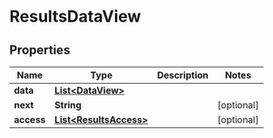 

# ResultsDataView


## Properties

| Name | Type | Description | Notes |
|------------ | ------------- | ------------- | -------------|
|**data** | [**List&lt;DataView&gt;**](DataView.md) |  |  |
|**next** | **String** |  |  [optional] |
|**access** | [**List&lt;ResultsAccess&gt;**](ResultsAccess.md) |  |  [optional] |



